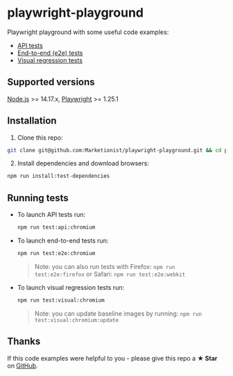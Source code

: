 # playwright-playground
Playwright playground with some useful code examples:
- [API tests](https://github.com/Marketionist/playwright-playground/blob/main/tests/api/api.spec.js)
- [End-to-end (e2e) tests](https://github.com/Marketionist/playwright-playground/blob/main/tests/e2e/e2e.spec.js)
- [Visual regression tests](https://github.com/Marketionist/playwright-playground/blob/main/tests/visual/visual.spec.js)

## Supported versions
<a href="https://nodejs.org/en/" rel="nofollow" target="_blank">Node.js</a> >= 14.17.x,
<a href="https://github.com/microsoft/playwright" rel="nofollow" target="_blank">Playwright</a> >= 1.25.1

## Installation
1. Clone this repo:
```bash
git clone git@github.com:Marketionist/playwright-playground.git && cd playwright-playground
```

2. Install dependencies and download browsers:
```bash
npm run install:test-dependencies
```

## Running tests
- To launch API tests run:
    ```bash
    npm run test:api:chromium
    ```

- To launch end-to-end tests run:
    ```bash
    npm run test:e2e:chromium
    ```

    > Note: you can also run tests with Firefox: `npm run test:e2e:firefox`
    > or Safari: `npm run test:e2e:webkit`

- To launch visual regression tests run:
    ```bash
    npm run test:visual:chromium
    ```

    > Note: you can update baseline images by running:
    > `npm run test:visual:chromium:update`

## Thanks
If this code examples were helpful to you - please give this repo a **★ Star** on
[GitHub](https://github.com/Marketionist/playwright-playground).
